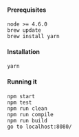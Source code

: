
#### Prerequisites
```
node >= 4.6.0
brew update
brew install yarn
```

#### Installation
```
yarn
```

#### Running it
```
npm start
npm test
npm run clean
npm run compile
npm run build
go to localhost:8080/
```
